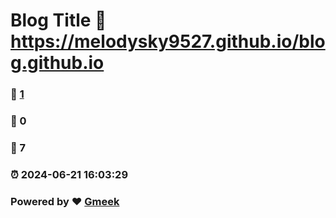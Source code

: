 # Blog Title :link: https://melodysky9527.github.io/blog.github.io 
### :page_facing_up: [1](https://melodysky9527.github.io/blog.github.io/tag.html) 
### :speech_balloon: 0 
### :hibiscus: 7 
### :alarm_clock: 2024-06-21 16:03:29 
### Powered by :heart: [Gmeek](https://github.com/Meekdai/Gmeek)
